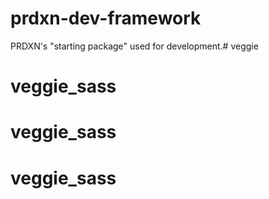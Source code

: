 prdxn-dev-framework
===================

PRDXN's "starting package" used for development.# veggie
# veggie_sass
# veggie_sass
# veggie_sass
